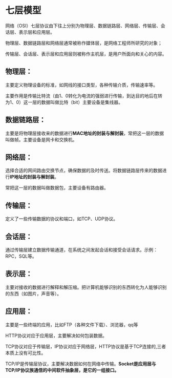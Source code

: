 # 七层模型

网络（OSI）七层协议由下往上分别为物理层、数据链路层、网络层、传输层、会话层、表示层和应用层。

物理层、数据链路层和网络层通常被称作媒体层，是网络工程师所研究的对象；

传输层、会话层、表示层和应用层则被称作主机层，是用户所面向和关心的内容。

## 物理层：

主要定义物理设备的标准，如网线的接口类型，各种传输介质，传输速率等。

主要作用是传输比特流（由1、0转化为电流的强弱进行传输，到达目的地后在转为1、0）这一层的数据叫做比特（bit）主要设备是集线器。

## 数据链路层：

主要是将物理层接收来的数据进行**MAC地址的封装与解封装**，常把这一层的数据叫做帧。主要设备是网卡和交换机。

## 网络层：

选择合适的网间路由交换节点，确保数据的及时传送。将数据链路层传来的数据进行**IP地址的封装与解封装**。

常把这一层的数据叫做数据包，主要设备有路由器。

## 传输层：

定义了一些传输数据的协议和端口，如TCP、UDP协议。

## 会话层：

通过传输层建立数据传输通道，在系统之间发起会话和接受会话请求。示例：RPC，SQL等。

## 表示层：

主要对接收的数据进行解释和解压缩。把计算机能够识别的东西转化为人能够识别的东西（如图片，声音等）。

## 应用层：

主要是一些终端的应用，比如FTP（各种文件下载）、浏览器，qq等

HTTP协议对应于应用层，主要解决如何包装数据。

TCP协议对应于传输层，IP协议对应于网络层，HTTP协议是基于TCP连接的,三者本质上没有可比性。

TCP/IP是传输层协议，主要解决数据如何在网络中传输。**Socket是应用层与TCP/IP协议族通信的中间软件抽象层，是它的一组接口。**

























































